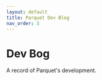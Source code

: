 ```yaml
---
layout: default
title: Parquet Dev Blog
nav_order: 3
---
```

# Dev Bog

A record of Parquet's development.
